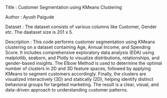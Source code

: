 Title : Customer Segmentation using KMeans Clustering

Author : Ayush Paigude

Dataset : The dataset consists of various columns like Customer, Gender etc. The daataset size is 201 x 5.

Description : This code performs customer segmentation using KMeans clustering on a dataset containing Age, Annual Income, and Spending Score. It includes comprehensive exploratory data analysis (EDA) using matplotlib, seaborn, and Plotly to visualize distributions, relationships, and gender-based insights. The Elbow Method is used to determine the optimal number of clusters in 2D and 3D feature spaces, followed by applying KMeans to segment customers accordingly. Finally, the clusters are visualized interactively (3D) and statically (2D), helping identify distinct behavioral groups for targeted marketing. The result is a clear, visual, and data-driven approach to understanding customer patterns.